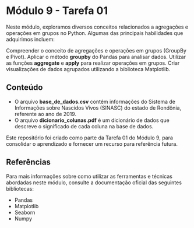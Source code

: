 # Módulo 9 - Tarefa 01
Neste módulo, exploramos diversos conceitos relacionados a agregações e operações em grupos no Python. Algumas das principais habilidades que adquirimos incluem:

Compreender o conceito de agregações e operações em grupos (GroupBy e Pivot).
Aplicar o método **groupby** do Pandas para analisar dados.
Utilizar as funções **aggregate** e **apply** para realizar operações em grupos.
Criar visualizações de dados agrupados utilizando a biblioteca Matplotlib.
## Conteúdo
 - O arquivo **base_de_dados.csv** contém informações do Sistema de Informações sobre Nascidos Vivos (SINASC) do estado de Rondônia, referente ao ano de 2019.
 - O arquivo **dicionario_colunas.pdf** é um dicionário de dados que descreve o significado de cada coluna na base de dados.

Este repositório foi criado como parte da Tarefa 01 do Módulo 9, para consolidar o aprendizado e fornecer um recurso para referência futura.

## Referências
Para mais informações sobre como utilizar as ferramentas e técnicas abordadas neste módulo, consulte a documentação oficial das seguintes bibliotecas:

- Pandas
- Matplotlib
- Seaborn
- Numpy
